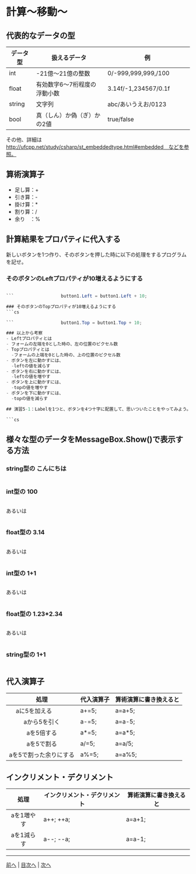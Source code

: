 # 計算～移動～

## 代表的なデータの型
|データ型|扱えるデータ|例|
|-------|-----------|--|
|int    | -21億～21億の整数  |  0/-999,999,999,/100　　　  |
|float  |有効数字6～7桁程度の浮動小数|3.14f/-1,234567/0.1f |
|string |文字列|abc/あいうえお/0123  |
|bool   |真（しん）か偽（ぎ）かの2値 |true/false|

その他、詳細は http://ufcpp.net/study/csharp/st_embeddedtype.html#embedded　などを参照。

## 算術演算子
- 足し算：+
- 引き算：-
- 掛け算：*
- 割り算：/
- 余り　：%

## 計算結果をプロパティに代入する
新しいボタンを1つ作り、そのボタンを押した時に以下の処理をするプログラムを記せ。

### そのボタンのLeftプロパティが10増えるようにする
```cs

```                  button1.Left = button1.Left + 10;

### そのボタンのTopプロパティが10増えるようにする
```cs

```                  button1.Top = button1.Top + 10;

### 以上から考察
- Leftプロパティとは
- フォームの左端を0とした時の、左の位置のピクセル数
- Topプロパティとは
  -フォームの上端を0とした時の、上の位置のピクセル数 
- ボタンを左に動かすには、
  -leftの値を減らす
- ボタンを右に動かすには、
  -leftの値を増やす
- ボタンを上に動かすには、
  -topの値を増やす
- ボタンを下に動かすには、
  -topの値を減らす

## 演習5-1：Labelを1つと、ボタンを4つ十字に配置して、思いついたことをやってみよう。

```cs

```

## 様々な型のデータをMessageBox.Show()で表示する方法
### string型の こんにちは
```cs

```

### int型の 100
```cs

```

あるいは

```cs
```

### float型の 3.14
```cs

```

あるいは

```cs

```

### int型の 1+1
```cs

```

あるいは

```cs

```

### float型の 1.23*2.34
```cs

```

あるいは

```cs

```

### string型の 1+1
```cs

```

## 代入演算子
|処理                   |代入演算子|算術演算に書き換えると|
|:---------------------:|---------|-------------------|
|aに5を加える            | a+=5; | a=a+5;    |
|aから5を引く           | a-=5;  |  a=a-5;  |
|aを5倍する             | a*=5; |  a=a*5;  |
|aを5で割る             | a/=5;  | a=a/5;  |
|aを5で割った余りにする   | a%=5;  |a=a%5;    |

## インクリメント・デクリメント
|処理      |インクリメント・デクリメント|算術演算に書き換えると|
|:-------:|--------------------------|----------------------|
|aを1増やす|   a++;   ++a;                    |    a=a+1;       |		
|aを1減らす|	  a--;    --a;                | a=a-1;           |

---

[前へ](04.md) | [目次へ](README.md#%E7%9B%AE%E6%AC%A1) | [次へ](06.md)
